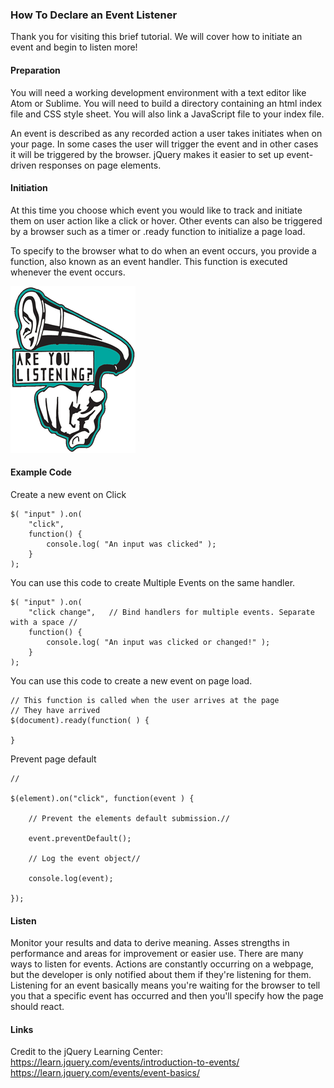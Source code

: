 ### How To Declare an Event Listener

Thank you for visiting this brief tutorial. We will cover how to initiate an event and begin to listen more!

<h4>Preparation </h4> You will need a working development environment with a text editor like Atom or Sublime. You will need to build a directory containing an html index file and CSS style sheet. You will also link a JavaScript file to your index file.

An event is described as any recorded action a user takes initiates when on your page.
In some cases the user will trigger the event and in other cases it will be triggered by the browser.
 jQuery makes it easier to set up event-driven responses on page elements.


<h4>Initiation </h4>
At this time you choose which event you would like to track and initiate them on user action like a click or hover.
Other events can also be triggered by a browser such as a timer or .ready function to initialize a page load.

To specify to the browser what to do when an event occurs, you provide a function, also known as an event handler.
This function is executed whenever the event occurs.

<img src="listenerlogo.png">


<h4> Example Code </h4>

Create a new event on Click

```
$( "input" ).on(
    "click",   
    function() {
        console.log( "An input was clicked" );
    }
);
```

You can use this code to create Multiple Events on the same handler.

```
$( "input" ).on(
    "click change",   // Bind handlers for multiple events. Separate with a space //
    function() {
        console.log( "An input was clicked or changed!" );
    }
);
```
You can use this code to create a new event on page load.

```
// This function is called when the user arrives at the page
// They have arrived
$(document).ready(function( ) {

}
```
Prevent page default
```  
//

$(element).on("click", function(event ) {

    // Prevent the elements default submission.//

    event.preventDefault();

    // Log the event object//

    console.log(event);

});
```

<h4> Listen </h4>

Monitor your results and data to derive meaning. Asses strengths in performance and areas for improvement or easier use.
There are many ways to listen for events. Actions are constantly occurring on a webpage, but the developer is only notified about them if they're listening for them. Listening for an event basically means you're waiting for the browser to tell you that a specific event has occurred and then you'll specify how the page should react.

<h4> Links </h4>

Credit to the jQuery Learning Center: <br>
https://learn.jquery.com/events/introduction-to-events/ <br>
https://learn.jquery.com/events/event-basics/
